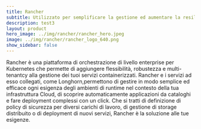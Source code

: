 ```yaml
---
title: Rancher
subtitle: Utilizzato per semplificare la gestione ed aumentare la resilienza, Rancher rappresenta lo standard-de-facto delle piattaforme di orchestrazione di container.
description: test3
layout: product
hero_image: ../img/rancher/rancher_hero.jpeg
image: ../img/rancher/rancher_logo_640.png
show_sidebar: false
---
```

Rancher è una piattaforma di orchestrazione di livello enterprise per Kubernetes che permette di aggiungere flessibilità, robustezza e multi-tenantcy alla gestione dei tuoi servizi containerizzati. Rancher e i servizi ad esso collegati, come Longhorn,permettono di gestire in modo semplice ed efficace ogni esigenza degli ambienti di runtime nel contesto della tua infrastruttura Cloud, di scoprire automaticamente applicazioni da cataloghi e fare deployment complessi con un click. Che si tratti di definizione di policy di sicurezza per diversi carichi di lavoro, di gestione di storage distribuito o di deployment di nuovi servizi, Rancher è la soluzione alle tue esigenze.
